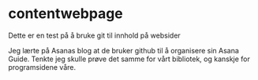 contentwebpage
==============

Dette er en test på å bruke git til innhold på websider

Jeg lærte på Asanas blog at de bruker github til å organisere sin Asana Guide. Tenkte jeg skulle prøve det samme for vårt bibliotek, og kanskje for programsidene våre.
